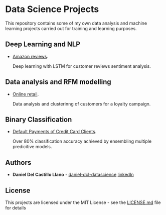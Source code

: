 # Data Science Projects

This repository contains some of my own data analysis and machine learning projects carried out for training and learning purposes.

## Deep Learning and NLP

* [Amazon reviews](/amazon_reviews_LSTM.ipynb). 

  Deep learning with LSTM for customer reviews sentiment analysis.


## Data analysis and RFM modelling

* [Online retail](/online_retailer_RFM.md). 

  Data analysis and clusterinng of customers for a loyalty campaign.


## Binary Classification

* [Default Payments of Credit Card Clients](/credit_card_default.md). 

  Over 80% classification accuracy achieved by ensembling multiple predicitive models.


## Authors

* **Daniel Del Castillo Llano** - [daniel-dcl-datascience](https://github.com/daniel-dcl-datascience)
[linkedIn](www.linkedin.com/in/danieldc)


## License

This projects are licensed under the MIT License - see the [LICENSE.md](/LICENSE) file for details

